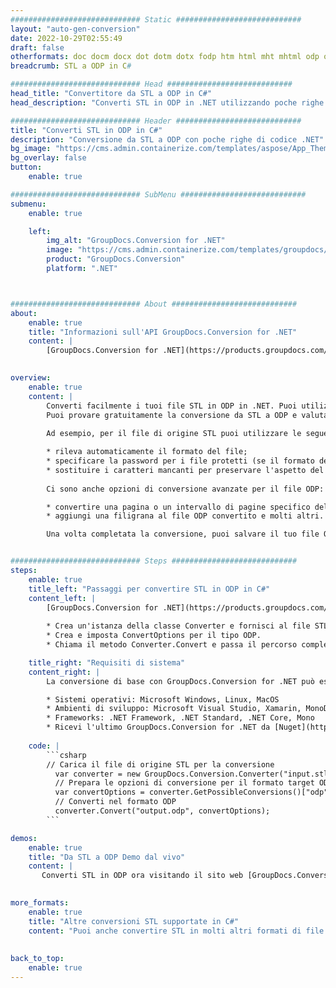 ```yaml
---
############################# Static ############################
layout: "auto-gen-conversion"
date: 2022-10-29T02:55:49
draft: false
otherformats: doc docm docx dot dotm dotx fodp htm html mht mhtml odp odt otp pot potm potx pps ppsm ppsx ppt pptm pptx rtf
breadcrumb: STL a ODP in C#

############################# Head ############################
head_title: "Convertitore da STL a ODP in C#"
head_description: "Converti STL in ODP in .NET utilizzando poche righe di codice. Utilizza l'API di conversione dei documenti di GroupDocs per convertire oltre 160 formati di file."

############################# Header ############################
title: "Converti STL in ODP in C#"
description: "Conversione da STL a ODP con poche righe di codice .NET"
bg_image: "https://cms.admin.containerize.com/templates/aspose/App_Themes/V3/images/bg/header1.png"
bg_overlay: false
button:
    enable: true

############################# SubMenu ############################
submenu:
    enable: true

    left:
        img_alt: "GroupDocs.Conversion for .NET"
        image: "https://cms.admin.containerize.com/templates/groupdocs/images/product-logos/90x90-noborder/groupdocs-conversion-net.png"
        product: "GroupDocs.Conversion"
        platform: ".NET"



############################# About ############################
about:
    enable: true
    title: "Informazioni sull'API GroupDocs.Conversion for .NET"
    content: |
        [GroupDocs.Conversion for .NET](https://products.groupdocs.com/conversion/net/) può essere utilizzato per convertire Microsoft Word, Excel, PowerPoint, PDF, Visio e altri formati. GroupDocs.Conversion è un'API standalone adatta per sistemi interni e back-end in cui sono richieste prestazioni elevate. Non dipende da alcun software come Microsoft o Open Office.
    

overview:
    enable: true
    content: |
        Converti facilmente i tuoi file STL in ODP in .NET. Puoi utilizzare solo un paio di righe di codice C# in qualsiasi piattaforma a tua scelta come: Windows, Linux, macOS.
        Puoi provare gratuitamente la conversione da STL a ODP e valutare la qualità dei risultati della conversione. Insieme a semplici scenari di conversione di file, puoi provare opzioni più avanzate per caricare il file di origine STL e per salvare il risultato di output ODP. 
        
        Ad esempio, per il file di origine STL puoi utilizzare le seguenti opzioni di caricamento:

        * rileva automaticamente il formato del file;
        * specificare la password per i file protetti (se il formato del file lo supporta);
        * sostituire i caratteri mancanti per preservare l'aspetto del documento.
        
        Ci sono anche opzioni di conversione avanzate per il file ODP:

        * convertire una pagina o un intervallo di pagine specifico del documento;
        * aggiungi una filigrana al file ODP convertito e molti altri.

        Una volta completata la conversione, puoi salvare il tuo file ODP nel percorso del file locale o in qualsiasi archivio di terze parti come FTP, Amazon S3, Google Drive, Dropbox ecc. Nota: per convertire STL in {{ TO}} non è necessario alcun software aggiuntivo installato, come MS Office, Open Office, Adobe Acrobat Reader ecc.


############################# Steps ############################
steps:
    enable: true
    title_left: "Passaggi per convertire STL in ODP in C#"
    content_left: |
        [GroupDocs.Conversion for .NET](https://products.groupdocs.com/conversion/net/) consente agli sviluppatori di convertire facilmente un file STL in ODP con poche righe di codice.
        
        * Crea un'istanza della classe Converter e fornisci al file STL il percorso completo
        * Crea e imposta ConvertOptions per il tipo ODP.
        * Chiama il metodo Converter.Convert e passa il percorso completo e il formato (ODP) come parametro

    title_right: "Requisiti di sistema"
    content_right: |
        La conversione di base con GroupDocs.Conversion for .NET può essere eseguita in pochi semplici passaggi. Le nostre API sono supportate su tutte le principali piattaforme e sistemi operativi. Prima di eseguire il codice seguente, assicurati di avere i seguenti prerequisiti installati sul tuo sistema.

        * Sistemi operativi: Microsoft Windows, Linux, MacOS
        * Ambienti di sviluppo: Microsoft Visual Studio, Xamarin, MonoDevelop
        * Frameworks: .NET Framework, .NET Standard, .NET Core, Mono
        * Ricevi l'ultimo GroupDocs.Conversion for .NET da [Nuget](https://www.nuget.org/packages/groupdocs.conversion)
         
    code: |
        ```csharp    
        // Carica il file di origine STL per la conversione
          var converter = new GroupDocs.Conversion.Converter("input.stl");
          // Prepara le opzioni di conversione per il formato target ODP
          var convertOptions = converter.GetPossibleConversions()["odp"].ConvertOptions;
          // Converti nel formato ODP
          converter.Convert("output.odp", convertOptions);
        ```

demos:
    enable: true
    title: "Da STL a ODP Demo dal vivo"
    content: |
       Converti STL in ODP ora visitando il sito web [GroupDocs.Conversion App](https://products.groupdocs.app/conversion/family). La demo online presenta i seguenti vantaggi
          

more_formats:
    enable: true
    title: "Altre conversioni STL supportate in C#"
    content: "Puoi anche convertire STL in molti altri formati di file. Si prega di consultare l'elenco di seguito."
       
       
back_to_top:
    enable: true
---
```

